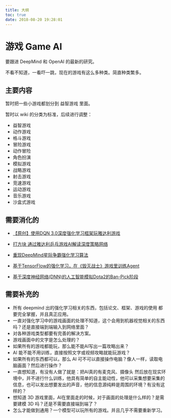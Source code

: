 ```yaml
---
title: 大纲
toc: true
date: 2018-08-20 19:28:01
---
```

# 游戏 Game AI

要跟进 DeepMind 和 OpenAI 的最新的研究。

不看不知道，一看吓一跳，现在的游戏有这么多种类。简直种类繁多。

## 主要内容

暂时把一些小游戏都划分到 益智游戏 里面。

暂时以 wiki 的分类为标准，后续进行调整：

- 益智游戏
- 动作游戏
- 格斗游戏
- 冒险游戏
- 动作冒险
- 角色扮演
- 模拟游戏
- 战略游戏
- 射击游戏
- 竞速游戏
- 运动游戏
- 音乐游戏
- 沙盒式游戏

## 需要消化的


- [【原创】使用DQN 3.0深度强化学习框架玩雅达利游戏](https://www.jqr.com/news/008198)
- [打方块 通过雅达利乒乓游戏AI解读深度策略网络](https://blog.csdn.net/qq_27667937/article/details/81022394)
- [重现DeepMind星际争霸强化学习算法](https://zhuanlan.zhihu.com/p/29246185)
- [基于TensorFlow的强化学习，在《毁灭战士》游戏里训练Agent](https://www.leiphone.com/news/201801/SddRqF9JCWDfXLje.html)

- [基于深度神经网络(DNN)的人工智能模拟Dota2的Ban-Pick阶段](https://zhuanlan.zhihu.com/p/28237130)

## 需要补充的

- 所有 deepmind 出的强化学习相关的东西，包括论文、框架、游戏的使用 都要完全掌握，并且真正应用。
- 一直对强化学习中的游戏画面的处理不知道，这个会用到机器视觉相关的东西吗？还是直接端到端输入到网络里面？
- 对各种游戏类型都要有完善的解决方案。
- 游戏画面中的文字是怎么处理的？
- 如果所有的游戏都能玩，那么能不能AI写出一篇攻略出来？
- AI 能不能不用训练，直接按照文字或视频攻略就能玩游戏？
- 如果所有的东西都可以，那么 AI 可不可以直接操作电脑？像人一样，读取电脑画面？然后进行操作？
- 一直想知道，有没有人做了就是：把AI真的有麦克风、摄像头 然后放在现实环境中，并不进行什么训练，他具有简单的自主能动性，他可以采集想要采集的信息，也可以发出想要发出的声音，他的信息源纯粹是周围的环境？有没有这样的？
- 想知道 3D 游戏里面，AI在里面走的时候，对于画面的处理是什么样的？是需要建模 3D 吗？还是不需要直接端到端了？
- 怎么才能做到通用？一个模型可以玩所有的游戏。并且几乎不需要重新学习。
